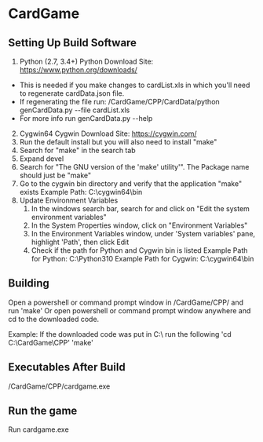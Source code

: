 # CardGame

## Setting Up Build Software
1. Python (2.7, 3.4+)
   Python Download Site: https://www.python.org/downloads/
  - This is needed if you make changes to cardList.xls in which you'll need to regenerate cardData.json file.
  - If regenerating the file run:
    /CardGame/CPP/CardData/python genCardData.py --file cardList.xls
  - For more info run
    genCardData.py --help
2. Cygwin64
  Cygwin Download Site: https://cygwin.com/
  1. Run the default install but you will also need to install "make"
  2. Search for "make" in the search tab
  3. Expand devel
  4. Search for "The GNU version of the 'make' utility'". The Package name should just be "make"
  5. Go to the cygwin bin directory and verify that the application "make" exists
     Example Path:
       C:\cygwin64\bin
3. Update Environment Variables
   1. In the windows search bar, search for and click on "Edit the system environment variables"
   2. In the System Properties window, click on "Environment Variables"
   3. In the Environment Variables window, under 'System variables' pane, highlight 'Path', then click Edit
   4. Check if the path for Python and Cygwin bin is listed
      Example Path for Python:
        C:\Python310
      Example Path for Cygwin:
        C:\cygwin64\bin

## Building
Open a powershell or command prompt window in /CardGame/CPP/ and run 'make'
Or open powershell or command prompt window anywhere and cd to the downloaded code.

Example: If the downloaded code was put in C:\ run the following
'cd C:\CardGame\CPP\'
'make'

## Executables After Build
/CardGame/CPP/cardgame.exe

## Run the game
Run cardgame.exe 
